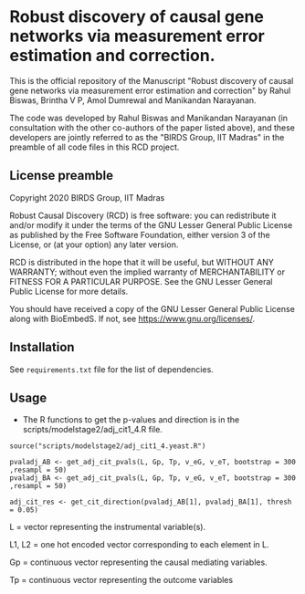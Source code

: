 # Robust discovery of causal gene networks via measurement error estimation and correction.

This is the official repository of the Manuscript "Robust discovery of causal gene networks via measurement
error estimation and correction" by Rahul Biswas, Brintha V P, Amol Dumrewal and Manikandan Narayanan. 

The code was developed by Rahul Biswas and Manikandan Narayanan (in consultation with the other co-authors of the paper listed above), and these developers are jointly referred to as the "BIRDS Group, IIT Madras" in the preamble of all code files in this RCD project.  


## License preamble 

Copyright 2020 BIRDS Group, IIT Madras

Robust Causal Discovery (RCD) is free software: you can redistribute it and/or modify it under the terms of the GNU Lesser General Public License as published by the Free Software Foundation, either version 3 of the License, or (at your option) any later version.

RCD is distributed in the hope that it will be useful,
but WITHOUT ANY WARRANTY; without even the implied warranty of
MERCHANTABILITY or FITNESS FOR A PARTICULAR PURPOSE.  See the
GNU Lesser General Public License for more details.

You should have received a copy of the GNU Lesser General Public License along with BioEmbedS.  If not, see <https://www.gnu.org/licenses/>.

## Installation

See ```requirements.txt``` file for the list of dependencies.

## Usage

- The R functions to get the p-values and direction is in the scripts/modelstage2/adj_cit1_4.R file.
```
source("scripts/modelstage2/adj_cit1_4.yeast.R")

pvaladj_AB <- get_adj_cit_pvals(L, Gp, Tp, v_eG, v_eT, bootstrap = 300 ,resampl = 50)
pvaladj_BA <- get_adj_cit_pvals(L, Gp, Tp, v_eG, v_eT, bootstrap = 300 ,resampl = 50)
  
adj_cit_res <- get_cit_direction(pvaladj_AB[1], pvaladj_BA[1], thresh = 0.05)
```

L = vector representing the instrumental variable(s).
&nbsp;

L1, L2 = one hot encoded vector corresponding to each element in L.
&nbsp;

Gp  = continuous vector representing the causal mediating variables.
&nbsp;

Tp  = continuous vector representing the outcome variables
&nbsp;
